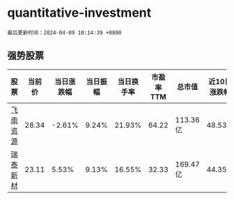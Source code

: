 # quantitative-investment

`最后更新时间：2024-04-09 10:14:39 +0800`

## 强势股票

|股票|当前价|当日涨跌幅|当日振幅|当日换手率|市盈率TTM|总市值|近10日涨跌幅|
|----|----|----|----|----|----|----|----|
|[飞南资源](https://xueqiu.com/S/SZ301500)|28.34|-2.61%|9.24%|21.93%|64.22|113.36亿|48.53%|
|[瑞泰新材](https://xueqiu.com/S/SZ301238)|23.11|5.53%|9.13%|16.55%|32.33|169.47亿|44.35%|
